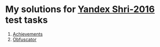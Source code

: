 # My solutions for [Yandex Shri-2016](https://academy.yandex.ru/events/frontend/shri_simf-2016) test tasks

1. [Achievements](/achievements/README.md)
2. [Obfuscator](/obfuscator/README.md)
